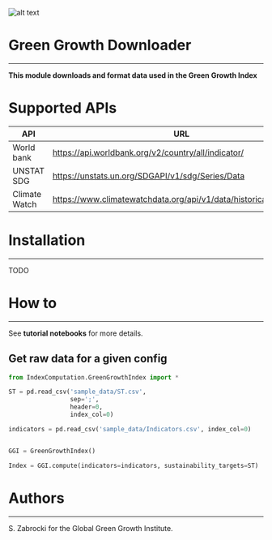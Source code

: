 ![alt text](http://greengrowthindex.gggi.org/wp-content/uploads/2019/09/LOGO_GGGI_GREEN_350x131px_002trans_Prancheta-1.png)

# Green Growth Downloader
------------------------------------
**This module downloads and format data used in the Green Growth Index**

# Supported APIs

| API           | URL                                                               | Downloading | Preprocessing | Processing |
|---------------|-------------------------------------------------------------------|-------------|---------------|------------|
| World bank    | https://api.worldbank.org/v2/country/all/indicator/               | OK          | OK            | TODO       |
| UNSTAT SDG    | https://unstats.un.org/SDGAPI/v1/sdg/Series/Data                  | OK          | OK            | TODO       |
| Climate Watch | https://www.climatewatchdata.org/api/v1/data/historical_emissions | OK          | OK            | TODO       |


# Installation
-------------------
TODO

# How to
-------------

See **tutorial notebooks** for more details.

## Get raw data for a given config

```python
from IndexComputation.GreenGrowthIndex import *

ST = pd.read_csv('sample_data/ST.csv',
                 sep=';',
                 header=0,
                 index_col=0)

indicators = pd.read_csv('sample_data/Indicators.csv', index_col=0)


GGI = GreenGrowthIndex()

Index = GGI.compute(indicators=indicators, sustainability_targets=ST)
```

# Authors
---------------

S. Zabrocki for the Global Green Growth Institute.
